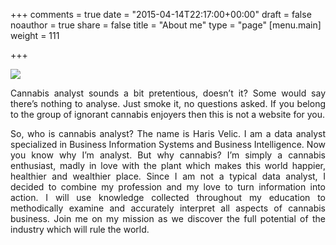 +++
comments = true
date = "2015-04-14T22:17:00+00:00"
draft = false
noauthor = true
share = false
title = "About me"
type = "page"
[menu.main]
weight = 111

+++

![](/img/Photo_Me.png)

<p style="text-align: justify;">Cannabis analyst sounds a bit pretentious, doesn’t it? Some would say there’s nothing to analyse. Just smoke it, no questions asked. If you belong to the group of ignorant cannabis enjoyers then this is not a website for you.  </p>

<p style="text-align: justify;">So, who is cannabis analyst? The name is Haris Velic. I am a data analyst specialized in Business Information Systems and Business Intelligence.
Now you know why I’m analyst. But why cannabis? I’m simply a cannabis enthusiast, madly in love with the plant which makes this world happier, healthier and wealthier place. Since I am not a typical data analyst, I decided to combine my profession and my love to turn information into action. I will use knowledge collected throughout my education to methodically examine and accurately interpret all aspects of cannabis business. Join me on my mission as we discover the full potential of the industry which will rule the world.</p>